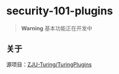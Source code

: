 # security-101-plugins

> **Warning** 基本功能正在开发中

## 关于

源项目：[ZJU-Turing/TuringPlugins](https://github.com/ZJU-Turing/TuringPlugins)